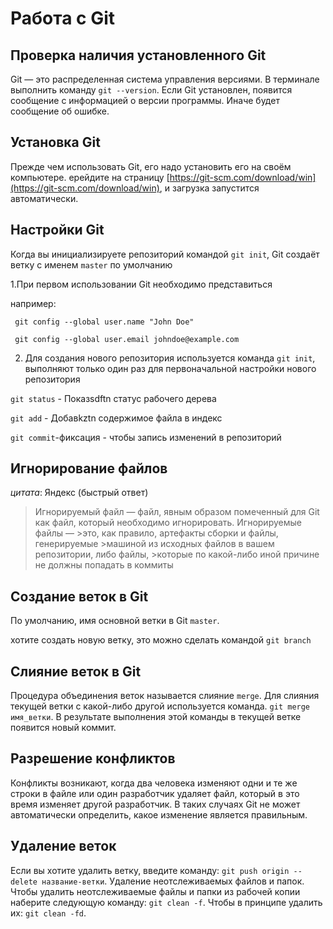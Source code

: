 # Работа с Git

## Проверка наличия установленного Git

Git — это распределенная система управления версиями.
В терминале выполнить команду ```git --version```.
Если Git установлен, появится сообщение с информацией о версии программы. Иначе будет сообщение об ошибке.

## Установка Git

Прежде чем использовать Git, его надо установить его на своём компьютере.
ерейдите на страницу [https://git-scm.com/download/win](https://git-scm.com/download/win), и загрузка запустится автоматически.

## Настройки Git

Когда вы инициализируете репозиторий командой ```git init```, Git создаёт ветку с именем ```master``` по умолчанию

1.При первом использовании Git необходимо представиться

например:
```
 git config --global user.name "John Doe"

 git config --global user.email johndoe@example.com
 ```
2. Для создания нового репозитория используется команда ```git init```, выполняют только один раз для первоначальной настройки нового репозитория

```git status``` - Показsdftn статус рабочего дерева

```git add``` - Добавkztn содержимое файла в индекс

```git commit```-фиксация - чтобы запись изменений в репозиторий

## Игнорирование файлов

_цитата_:  Яндекс (быстрый ответ)

>Игнорируемый файл — файл, явным образом помеченный для Git как файл, который необходимо игнорировать. Игнорируемые файлы — >это, как правило, артефакты сборки и файлы, генерируемые >машиной из исходных файлов в вашем репозитории, либо файлы, >которые по какой-либо иной причине не должны попадать в коммиты

## Создание веток в Git

По умолчанию, имя основной ветки в Git ```master```.

хотите создать новую ветку, это можно сделать командой ```git branch``` 

## Слияние веток в Git

Процедура объединения веток называется слияние ```merge```. Для слияния текущей ветки с какой-либо другой используется команда. ```git merge имя_ветки```. В результате выполнения этой команды в текущей ветке появится новый коммит.

## Разрешение конфликтов

Конфликты возникают, когда два человека изменяют одни и те же строки в файле или один разработчик удаляет файл, который в это время изменяет другой разработчик. В таких случаях Git не может автоматически определить, какое изменение является правильным.

## Удаление веток

Если вы хотите удалить ветку, введите команду: ```git push origin --delete название-ветки```. Удаление неотслеживаемых файлов и папок. Чтобы удалить неотслеживаемые файлы и папки из рабочей копии наберите следующую команду: ```git clean -f```. Чтобы в принципе удалить их: ```git clean -fd```.
